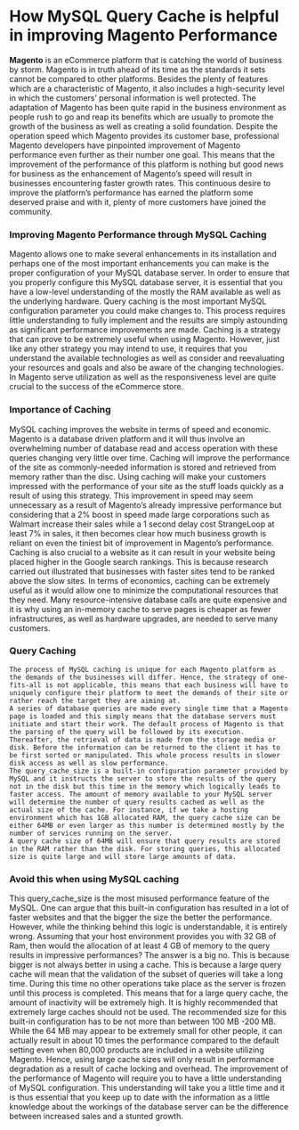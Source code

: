 # How MySQL Query Cache is helpful in improving Magento Performance

**Magento** is an eCommerce platform that is catching the world of business by storm. Magento is in truth ahead of its time as the standards it sets cannot be compared to other platforms. Besides the plenty of features which are a characteristic of Magento, it also includes a high-security level in which the customers’ personal information is well protected. The adaptation of Magento has been quite rapid in the business environment as people rush to go and reap its benefits which are usually to promote the growth of the business as well as creating a solid foundation. Despite the operation speed which Magento provides its customer base, professional Magento developers have pinpointed improvement of Magento performance even further as their number one goal. This means that the improvement of the performance of this platform is nothing but good news for business as the enhancement of Magento’s speed will result in businesses encountering faster growth rates. This continuous desire to improve the platform’s performance has earned the platform some deserved praise and with it, plenty of more customers have joined the community. 

### Improving Magento Performance through MySQL Caching
Magento allows one to make several enhancements in its installation and perhaps one of the most important enhancements you can make is the proper configuration of your MySQL database server. In order to ensure that you properly configure this MySQL database server, it is essential that you have a low-level understanding of the mostly the RAM available as well as the underlying hardware. Query caching is the most important MySQL configuration parameter you could make changes to. This process requires little understanding to fully implement and the results are simply astounding as significant performance improvements are made. 
       Caching is a strategy that can prove to be extremely useful when using Magento. However, just like any other strategy you may intend to use, it requires that you understand the available technologies as well as consider and reevaluating your resources and goals and also be aware of the changing technologies. In Magento serve utilization as well as the responsiveness level are quite crucial to the success of the eCommerce store.
	   
### Importance of Caching 
MySQL caching improves the website in terms of speed and economic. Magento is a database driven platform and it will thus involve an overwhelming number of database read and access operation with these queries changing very little over time. Caching will improve the performance of the site as commonly-needed information is stored and retrieved from memory rather than the disc. Using caching will make your customers impressed with the performance of your site as the stuff loads quickly as a result of using this strategy. This improvement in speed may seem unnecessary as a result of Magento’s already impressive performance but considering that a 2% boost in speed made large corporations such as Walmart increase their sales while a 1 second delay cost StrangeLoop at least 7% in sales, it then becomes clear how much business growth is reliant on even the tiniest bit of improvement in Magento’s performance. 
Caching is also crucial to a website as it can result in your website being placed higher in the Google search rankings. This is because research carried out illustrated that businesses with faster sites tend to be ranked above the slow sites.
In terms of economics, caching can be extremely useful as it would allow one to minimize the computational resources that they need. Many resource-intensive database calls are quite expensive and it is why using an in-memory cache to serve pages is cheaper as fewer infrastructures, as well as hardware upgrades, are needed to serve many customers.

### Query Caching
    The process of MySQL caching is unique for each Magento platform as the demands of the businesses will differ. Hence, the strategy of one-fits-all is not applicable, this means that each business will have to uniquely configure their platform to meet the demands of their site or rather reach the target they are aiming at.
    A series of database queries are made every single time that a Magento page is loaded and this simply means that the database servers must initiate and start their work. The default process of Magento is that the parsing of the query will be followed by its execution. Thereafter, the retrieval of data is made from the storage media or disk. Before the information can be returned to the client it has to be first sorted or manipulated. This whole process results in slower disk access as well as slow performance.
    The query_cache_size is a built-in configuration parameter provided by MySQL and it instructs the server to store the results of the query not in the disk but this time in the memory which logically leads to faster access. The amount of memory available to your MySQL server will determine the number of query results cached as well as the actual size of the cache. For instance, if we take a hosting environment which has 1GB allocated RAM, the query cache size can be either 64MB or even larger as this number is determined mostly by the number of services running on the server.
    A query cache size of 64MB will ensure that query results are stored in the RAM rather than the disk. For storing queries, this allocated size is quite large and will store large amounts of data. 
	
### Avoid this when using MySQL caching
This query_cache_size is the most misused performance feature of the MySQL. One can argue that this built-in configuration has resulted in a lot of faster websites and that the bigger the size the better the performance. However, while the thinking behind this logic is understandable, it is entirely wrong. Assuming that your host environment provides you with 32 GB of Ram, then would the allocation of at least 4 GB of memory to the query results in impressive performances? The answer is a big no. This is because bigger is not always better in using a cache. This is because a large query cache will mean that the validation of the subset of queries will take a long time. During this time no other operations take place as the server is frozen until this process is completed. This means that for a large query cache, the amount of inactivity will be extremely high.
    It is highly recommended that extremely large caches should not be used. The recommended size for this built-in configuration has to be not more than between 100 MB -200 MB. While the 64 MB may appear to be extremely small for other people, it can actually result in about 10 times the performance compared to the default setting even when 80,000 products are included in a website utilizing Magento. Hence, using large cache sizes will only result in performance degradation as a result of cache locking and overhead. 
    The improvement of the performance of Magento will require you to have a little understanding of MySQL configuration. This understanding will take you a little time and it is thus essential that you keep up to date with the information as a little knowledge about the workings of the database server can be the difference between increased sales and a stunted growth.    
